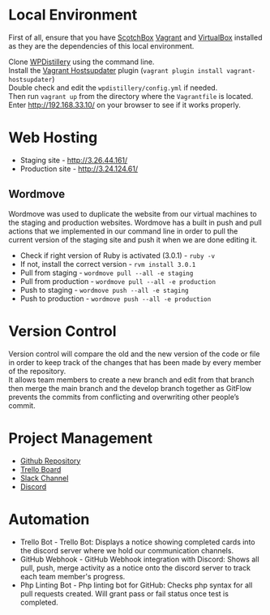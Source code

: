 # Local Environment

First of all, ensure that you have [ScotchBox](https://box.scotch.io/) [Vagrant](https://www.vagrantup.com/) and [VirtualBox](https://www.virtualbox.org/) installed as they are the dependencies of this local environment.

Clone [WPDistillery](https://github.com/flurinduerst/WPDistillery) using the command line. <br/>
Install the [Vagrant Hostsupdater](https://github.com/agiledivider/vagrant-hostsupdater) plugin
(```vagrant plugin install vagrant-hostsupdater```) <br/>
Double check and edit the ```wpdistillery/config.yml``` if needed. <br/>
Then run ```vagrant up``` from the directory where the ```Vagrantfile``` is located. <br/>
Enter http://192.168.33.10/ on your browser to see if it works properly. <br/>


# Web Hosting

* Staging site - http://3.26.44.161/
* Production site - http://3.24.124.61/ <br/>

## Wordmove

Wordmove was used to duplicate the website from our virtual machines to the staging and production websites.
 Wordmove has a built in push and pull actions that we implemented in our command line in order to pull the 
 current version of the staging site and push it when we are done editing it.

- Check if right version of Ruby is activated (3.0.1) - ```ruby -v```
- If not, install the correct version - ```rvm install 3.0.1```
- Pull from staging - ```wordmove pull --all -e staging```
- Pull from production - ```wordmove pull --all -e production```
- Push to staging - ```wordmove push --all -e staging```
- Push to production - ```wordmove push --all -e production```

# Version Control

Version control will compare the old and the new version of the code or file in order to
keep track of the changes that has been made by every member of the repository. <br/>
It allows team members to create a new branch and edit from that branch then merge the
main branch and the develop branch together as GitFlow prevents the commits from conflicting
and overwriting other people’s commit. <br/>


# Project Management
* [Github Repository](https://github.com/cp3402-students/cp3402-2021-site-cp3402-2021-team09)
* [Trello Board](https://trello.com/b/KB8JacNL/cms-assignment-2-team09)
* [Slack Channel](https://itatjcu.slack.com/archives/G0XKS1Y8H)
* [Discord](https://discord.gg/wMEfJVcY2E) <br/>


# Automation

* Trello Bot - Trello Bot: Displays a notice showing completed cards into the discord server where 
we hold our communication channels.
* GitHub Webhook - GitHub Webhook integration with Discord: Shows all pull, push, merge activity as a notice 
onto the discord server to track each team member's progress.
* Php Linting Bot - Php linting bot for GitHub: Checks php syntax for all pull requests created. 
  Will grant pass or fail status once test is completed.
